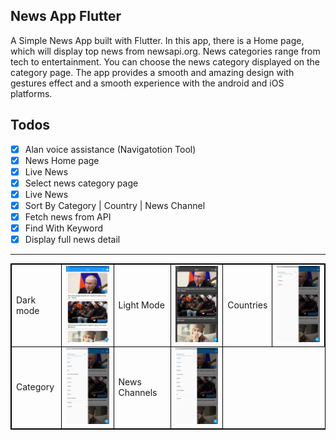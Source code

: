 ## News App Flutter 
A Simple News App built with Flutter. In this app, there is a Home page, which will display top news from newsapi.org. News categories range from tech to entertainment. You can choose the news category displayed on the category page. The app provides a smooth and amazing design with gestures effect and a smooth experience with the android and iOS platforms.

 ## Todos

- [x] Alan voice assistance (Navigatotion Tool)
- [x] News Home page
- [x] Live News
- [x] Select news category page
- [x] Live News
- [x] Sort By Category | Country | News Channel
- [x] Fetch news from API
- [x] Find With Keyword
- [x] Display full news detail

<hr/>

<table style="border: 1px solid black;">
            <tr>
                <td  style="border: 1px solid black ;">
                    Dark mode
                </td>
                <td  style="border: 1px solid black ;">
                    <img src="https://github.com/AntonyTharwat/HCI_News_Apllication/blob/main/ScreenShots/01.png"   width="200">
                </td>
                <td  style="border: 1px solid black ;">
                    Light Mode
                </td>
                <td  style="border: 1px solid black ;">
                    <img src="https://github.com/AntonyTharwat/HCI_News_Apllication/blob/main/ScreenShots/02.png"   width="200">
                </td>
                 <td  style="border: 1px solid black ;">
                    Countries
                </td>
                <td  style="border: 1px solid black ;">
                    <img src="https://github.com/AntonyTharwat/HCI_News_Apllication/blob/main/ScreenShots/03.png"   width="200">
                </td>
            </tr>
            <tr>
                <td  style="border: 1px solid black ;">
                    Category
                </td>
                <td  style="border: 1px solid black ;">
                    <img src="https://github.com/AntonyTharwat/HCI_News_Apllication/blob/main/ScreenShots/04.png"   width="200">
                </td>
               <td  style="border: 1px solid black ;">
                    News Channels 
                </td>
                <td  style="border: 1px solid black ;">
                    <img src="https://github.com/AntonyTharwat/HCI_News_Apllication/blob/main/ScreenShots/05.png"   width="200">
                </td>
            </tr>
        </table>



